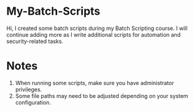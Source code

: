 # My-Batch-Scripts
Hi, I created some batch scripts during my Batch Scripting course. I will continue adding more as I write additional scripts for automation and security-related tasks.

# Notes
1. When running some scripts, make sure you have administrator privileges.
2. Some file paths may need to be adjusted depending on your system configuration.
